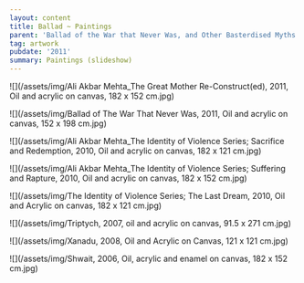 ```yaml
---
layout: content
title: Ballad ~ Paintings
parent: 'Ballad of the War that Never Was, and Other Basterdised Myths '
tag: artwork
pubdate: '2011'
summary: Paintings (slideshow)
---
```

![](/assets/img/Ali Akbar Mehta_The Great Mother Re-Construct(ed), 2011, Oil and acrylic on canvas, 182 x 152 cm.jpg)

![](/assets/img/Ballad of The War That Never Was, 2011, Oil and acrylic on canvas, 152 x 198 cm.jpg)

![](/assets/img/Ali Akbar Mehta_The Identity of Violence Series; Sacrifice and Redemption, 2010, Oil and acrylic on canvas, 182 x 121 cm.jpg)

![](/assets/img/Ali Akbar Mehta_The Identity of Violence Series; Suffering and Rapture, 2010, Oil and acrylic on canvas, 182 x 152 cm.jpg)

![](/assets/img/The Identity of Violence Series; The Last Dream, 2010, Oil and Acrylic on canvas, 182 x 121 cm.jpg)

![](/assets/img/Triptych, 2007, oil and acrylic on canvas, 91.5 x 271 cm.jpg)

![](/assets/img/Xanadu, 2008, Oil and Acrylic on Canvas, 121 x 121 cm.jpg)

![](/assets/img/Shwait, 2006, Oil, acrylic and enamel on canvas, 182 x 152 cm.jpg)
